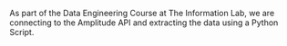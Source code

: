 As part of the Data Engineering Course at The Information Lab, we are connecting to the Amplitude API and extracting the data using a Python Script.